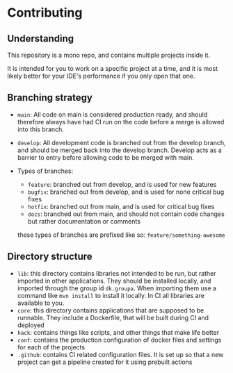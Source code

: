 # Contributing

## Understanding

This repository is a mono repo, and contains multiple projects inside it.

It is intended for you to work on a specific project at a time, and it is most likely better for your IDE's performance if you only open that one.

## Branching strategy

- `main`: All code on main is considered production ready, and should therefore always have had CI run on the code before a merge is allowed into this branch.
- `develop`: All development code is branched out from the develop branch, and should be merged back into the develop branch. Develop acts as a barrier to entry before allowing code to be merged with main.

- Types of branches:

  - `feature`: branched out from develop, and is used for new features
  - `bugfix`: branched out from develop, and is used for none critical bug fixes
  - `hotfix`: branched out from main, and is used for critical bug fixes
  - `docs`: branched out from main, and should not contain code changes but rather documentation or comments

  these types of branches are prefixed like so: `feature/something-awesome`

## Directory structure

- `lib`: this directory contains libraries not intended to be run, but rather imported in other applications. They should be installed locally, and imported through the group id `dk.groupa`. When importing them use a command like `mvn install` to install it locally. In CI all libraries are available to you.
- `core`: this directory contains applications that are supposed to be runnable. They include a Dockerfile, that will be built during CI and deployed
- `hack`: contains things like scripts, and other things that make life better
- `conf`: contains the production configuration of docker files and settings for each of the projects
- `.github`: contains CI related configuration files. It is set up so that a new project can get a pipeline created for it using prebuilt actions
